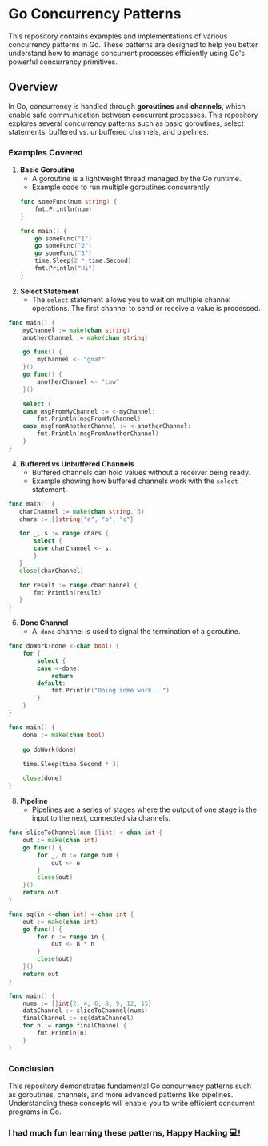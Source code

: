 # Go Concurrency Patterns

This repository contains examples and implementations of various concurrency patterns in Go. These patterns are designed to help you better understand how to manage concurrent processes efficiently using Go's powerful concurrency primitives.

## Overview

In Go, concurrency is handled through **goroutines** and **channels**, which enable safe communication between concurrent processes. This repository explores several concurrency patterns such as basic goroutines, select statements, buffered vs. unbuffered channels, and pipelines.

### Examples Covered

1. **Basic Goroutine**
   - A goroutine is a lightweight thread managed by the Go runtime.
   - Example code to run multiple goroutines concurrently.
   ```go
   func someFunc(num string) {
       fmt.Println(num)
   }

   func main() {
       go someFunc("1")
       go someFunc("2")
       go someFunc("3")
       time.Sleep(2 * time.Second)
       fmt.Println("Hi")
   }
   ```
2. **Select Statement**
   - The `select` statement allows you to wait on multiple channel operations. The first channel to send or receive a value is processed.
```go
func main() {
    myChannel := make(chan string)
    anotherChannel := make(chan string)

    go func() {
        myChannel <- "goat"
    }()
    go func() {
        anotherChannel <- "cow"
    }()

    select {
    case msgFromMyChannel := <-myChannel:
        fmt.Println(msgFromMyChannel)
    case msgFromAnotherChannel := <-anotherChannel:
        fmt.Println(msgFromAnotherChannel)
    }
}

```

4. **Buffered vs Unbuffered Channels**
   - Buffered channels can hold values without a receiver being ready.
   - Example showing how buffered channels work with the `select` statement.
  
 ```go
func main() {
    charChannel := make(chan string, 3)
    chars := []string{"a", "b", "c"}

    for _, s := range chars {
        select {
        case charChannel <- s:
        }
    }
    close(charChannel)

    for result := range charChannel {
        fmt.Println(result)
    }
}

```
6. **Done Channel**
   - A` done` channel is used to signal the termination of a goroutine.

```go
func doWork(done <-chan bool) {
    for {
        select {
        case <-done:
            return
        default:
            fmt.Println("Doing some work...")
        }
    }
}

func main() {
    done := make(chan bool)

    go doWork(done)

    time.Sleep(time.Second * 3)

    close(done)
}

```
8. **Pipeline**
   - Pipelines are a series of stages where the output of one stage is the input to the next, connected via channels.
```go
func sliceToChannel(num []int) <-chan int {
    out := make(chan int)
    go func() {
        for _, n := range num {
            out <- n
        }
        close(out)
    }()
    return out
}

func sq(in <-chan int) <-chan int {
    out := make(chan int)
    go func() {
        for n := range in {
            out <- n * n
        }
        close(out)
    }()
    return out
}

func main() {
    nums := []int{2, 4, 6, 8, 9, 12, 15}
    dataChannel := sliceToChannel(nums)
    finalChannel := sq(dataChannel)
    for n := range finalChannel {
        fmt.Println(n)
    }
}

```
### Conclusion

This repository demonstrates fundamental Go concurrency patterns such as goroutines, channels, and more advanced patterns like pipelines. Understanding these concepts will enable you to write efficient concurrent programs in Go.

### I had much fun learning these patterns, Happy Hacking 💻!
